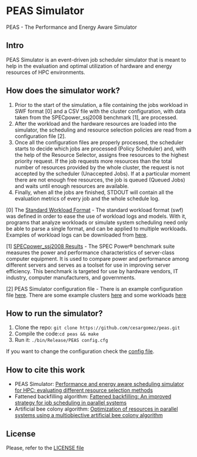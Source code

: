# PEAS Simulator
PEAS - The Performance and Energy Aware Simulator

## Intro
PEAS Simulator is an event-driven job scheduler simulator that is meant to help in the evaluation and optimal utilization of hardware and energy resources of HPC environments.

## How does the simulator work?
1. Prior to the start of the simulation, a file containing the jobs workload in SWF format [0] and a CSV file with the cluster configuration, with data taken from the SPECpower_ssj2008 benchmark [1], are processed.
2. After the workload and the hardware resources are loaded into the simulator, the scheduling and resource selection policies are read from a configuration file [2].
3. Once all the configuration files are properly processed, the scheduler starts to decide which jobs are processed (Policy Scheduler) and, with the help of the Resource Selector, assigns free resources to the highest priority request. If the job requests more resources than the total number of resources provided by the whole cluster, the request is not accepted by the scheduler (Unaccepted Jobs). If at a particular moment there are not enough free resources, the job is queued (Queued Jobs) and waits until enough resources are available.
4. Finally, when all the jobs are finished, STDOUT will contain all the evaluation metrics of every job and the whole schedule log.

[0] The [Standard Workload Format](http://www.cs.huji.ac.il/labs/parallel/workload/swf.html) - The standard workload format (swf) was defined in order to ease the use of workload logs and models. With it, programs that analyze workloads or simulate system scheduling need only be able to parse a single format, and can be applied to multiple workloads. Examples of workload logs can be downloaded from [here](http://www.cs.huji.ac.il/labs/parallel/workload/logs.html).

[1] [SPECpower_ssj2008 Results](https://www.spec.org/power_ssj2008/results/) - The SPEC Power® benchmark suite measures the power and performance characteristics of server-class computer equipment. It is used to compare power and performance among different servers and serves as a toolset for use in improving server efficiency. This benchmark is targeted for use by hardware vendors, IT industry, computer manufacturers, and governments.

[2] PEAS Simulator configuration file - There is an example configuration file [here](https://github.com/cesargomez/peas/blob/master/config.cfg). There are some example clusters [here](https://github.com/cesargomez/peas/tree/master/Clusters) and some workloads [here](https://github.com/cesargomez/peas/tree/master/Workloads)

## How to run the simulator?
1. Clone the repo: ```git clone https://github.com/cesargomez/peas.git```
2. Compile the code:```cd peas && make```
3. Run it: ```./bin/Release/PEAS config.cfg```

If you want to change the configuration check the [config file](https://github.com/cesargomez/peas/blob/master/config.cfg).

## How to cite this work
* PEAS Simulator: [Performance and energy aware scheduling simulator for HPC: evaluating different resource selection methods](https://onlinelibrary.wiley.com/doi/10.1002/cpe.3607)
* Fattened backfilling algorithm: [Fattened backfilling: An improved strategy for job scheduling in parallel systems](https://www.sciencedirect.com/science/article/pii/S0743731516300788)
* Artificial bee colony algorithm: [Optimization of resources in parallel systems using a multiobjective artificial bee colony algorithm](https://link.springer.com/article/10.1007/s11227-018-2407-5)

## License
Please, refer to the [LICENSE file](https://github.com/cesargomez/peas/blob/master/LICENSE)

